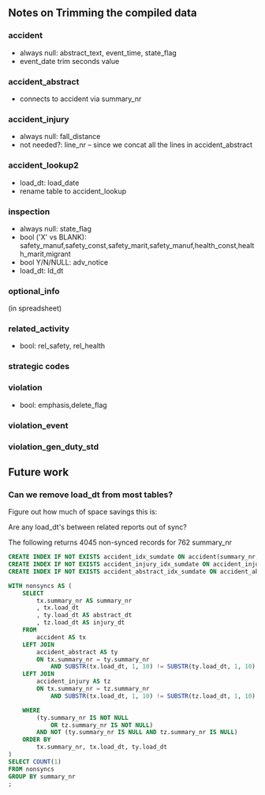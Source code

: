 

## Notes on Trimming the compiled data



### accident

- always null: abstract_text, event_time, state_flag
- event_date trim seconds value

### accident_abstract
- connects to accident via summary_nr

### accident_injury
- always null: fall_distance
- not needed?: line_nr – since we concat all the lines in accident_abstract

### accident_lookup2
- load_dt: load_date
- rename table to accident_lookup

### inspection
- always null: state_flag
- bool ('X' vs BLANK): safety_manuf,safety_const,safety_marit,safety_manuf,health_const,health_marit,migrant
- bool Y/N/NULL: adv_notice
- load_dt: ld_dt

### optional_info
(in spreadsheet)

### related_activity
- bool: rel_safety, rel_health

### strategic codes

### violation
- bool: emphasis,delete_flag

### violation_event

### violation_gen_duty_std



## Future work


### Can we remove load_dt from most tables?

Figure out how much of space savings this is:

Are any load_dt's between related reports out of sync?

The following returns 4045 non-synced records for 762 summary_nr



```sql
CREATE INDEX IF NOT EXISTS accident_idx_sumdate ON accident(summary_nr, load_dt );
CREATE INDEX IF NOT EXISTS accident_injury_idx_sumdate ON accident_injury(summary_nr, load_dt);
CREATE INDEX IF NOT EXISTS accident_abstract_idx_sumdate ON accident_abstract(summary_nr, load_dt);

WITH nonsyncs AS (
    SELECT 
        tx.summary_nr AS summary_nr
        , tx.load_dt
        , ty.load_dt AS abstract_dt
        , tz.load_dt AS injury_dt 
    FROM
        accident AS tx
    LEFT JOIN
        accident_abstract AS ty
        ON tx.summary_nr = ty.summary_nr
            AND SUBSTR(tx.load_dt, 1, 10) != SUBSTR(ty.load_dt, 1, 10)
    LEFT JOIN
        accident_injury AS tz
        ON tx.summary_nr = tz.summary_nr
            AND SUBSTR(tx.load_dt, 1, 10) != SUBSTR(tz.load_dt, 1, 10)

    WHERE    
        (ty.summary_nr IS NOT NULL 
            OR tz.summary_nr IS NOT NULL)
        AND NOT (ty.summary_nr IS NULL AND tz.summary_nr IS NULL)
    ORDER BY
        tx.summary_nr, tx.load_dt, ty.load_dt
)
SELECT COUNT(1)
FROM nonsyncs
GROUP BY summary_nr
;
```
